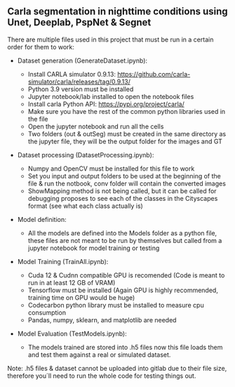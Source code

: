 Carla segmentation in nighttime conditions using Unet, Deeplab, PspNet & Segnet
--------------------------------------------------------------------------------

There are multiple files used in this project that must be run in a certain order for them to work:

   - Dataset generation (GenerateDataset.ipynb):
       - Install CARLA simulator 0.9.13: https://github.com/carla-simulator/carla/releases/tag/0.9.13/
       - Python 3.9 version must be installed
       - Jupyter notebook/lab installed to open the notebook files
       - Install carla Python API: https://pypi.org/project/carla/
       - Make sure you have the rest of the common python libraries used in the file
       - Open the jupyter notebook and run all the cells
       - Two folders (out & outSeg) must be created in the same directory as the jupyter file, they will be the output folder for the images and GT
     
  - Dataset processing (DatasetProcessing.ipynb):
    - Numpy and OpenCV must be installed for this file to work
    - Set you input and output folders to be used at the beginning of the file & run the notbook, conv folder will contain the converted images
    - ShowMapping method is not being called, but it can be called for debugging proposes to see each of the classes in the Cityscapes format (see what each class actually is)
      
  - Model definition:
    - All the models are defined into the Models folder as a python file, these files are not meant to be run by themselves but called from a jupyter notebook for model training or testing   
      
  - Model Training (TrainAll.ipynb):
    - Cuda 12 & Cudnn compatible GPU is recomended (Code is meant to run in at least 12 GB of VRAM)
    - Tensorflow must be installed (Again GPU is highly recommended, training time on GPU would be huge)
    - Codecarbon python library must be installed to measure cpu consumption
    - Pandas, numpy, sklearn, and matplotlib are needed
      
  - Model Evaluation (TestModels.ipynb):
    - The models trained are stored into .h5 files now this file loads them and test them against a real or simulated dataset.


Note: .h5 files & dataset cannot be uploaded into gitlab due to their file size, therefore you´ll need to run the whole code for testing things out.
